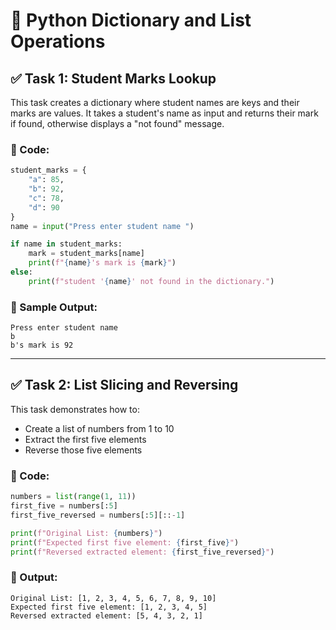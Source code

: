 # 📘 Python Dictionary and List Operations

## ✅ Task 1: Student Marks Lookup

This task creates a dictionary where student names are keys and their marks are values. It takes a student's name as input and returns their mark if found, otherwise displays a "not found" message.

### 🔹 Code:
```python
student_marks = {
    "a": 85,
    "b": 92,
    "c": 78,
    "d": 90
}
name = input("Press enter student name ")

if name in student_marks:
    mark = student_marks[name]
    print(f"{name}'s mark is {mark}")
else:
    print(f"student '{name}' not found in the dictionary.")
```

### 🔹 Sample Output:
```
Press enter student name 
b
b's mark is 92
```

---

## ✅ Task 2: List Slicing and Reversing

This task demonstrates how to:
- Create a list of numbers from 1 to 10
- Extract the first five elements
- Reverse those five elements

### 🔹 Code:
```python
numbers = list(range(1, 11))
first_five = numbers[:5]
first_five_reversed = numbers[:5][::-1]

print(f"Original List: {numbers}")
print(f"Expected first five element: {first_five}")
print(f"Reversed extracted element: {first_five_reversed}")
```

### 🔹 Output:
```
Original List: [1, 2, 3, 4, 5, 6, 7, 8, 9, 10]
Expected first five element: [1, 2, 3, 4, 5]
Reversed extracted element: [5, 4, 3, 2, 1]
```